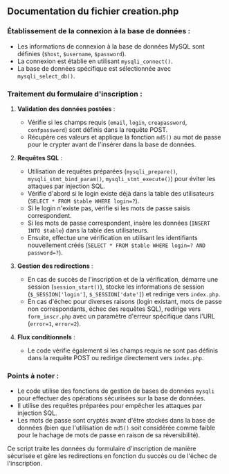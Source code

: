 ## Documentation du fichier creation.php

### Établissement de la connexion à la base de données :

- Les informations de connexion à la base de données MySQL sont définies (`$host`, `$username`, `$password`).
- La connexion est établie en utilisant `mysqli_connect()`.
- La base de données spécifique est sélectionnée avec `mysqli_select_db()`.

### Traitement du formulaire d'inscription :

1. **Validation des données postées** :
   - Vérifie si les champs requis (`email`, `login`, `creapassword`, `confpassword`) sont définis dans la requête POST.
   - Récupère ces valeurs et applique la fonction `md5()` au mot de passe pour le crypter avant de l'insérer dans la base de données.

2. **Requêtes SQL** :
   - Utilisation de requêtes préparées (`mysqli_prepare()`, `mysqli_stmt_bind_param()`, `mysqli_stmt_execute()`) pour éviter les attaques par injection SQL.
   - Vérifie d'abord si le login existe déjà dans la table des utilisateurs (`SELECT * FROM $table WHERE login=?`).
   - Si le login n'existe pas, vérifie si les mots de passe saisis correspondent.
   - Si les mots de passe correspondent, insère les données (`INSERT INTO $table`) dans la table des utilisateurs.
   - Ensuite, effectue une vérification en utilisant les identifiants nouvellement créés (`SELECT * FROM $table WHERE login=? AND password=?`).

3. **Gestion des redirections** :
   - En cas de succès de l'inscription et de la vérification, démarre une session (`session_start()`), stocke les informations de session (`$_SESSION['login']`, `$_SESSION['date']`) et redirige vers `index.php`.
   - En cas d'échec pour diverses raisons (login existant, mots de passe non correspondants, échec des requêtes SQL), redirige vers `form_inscr.php` avec un paramètre d'erreur spécifique dans l'URL (`error=1`, `error=2`).

4. **Flux conditionnels** :
   - Le code vérifie également si les champs requis ne sont pas définis dans la requête POST ou redirige directement vers `index.php`.

### Points à noter :

- Le code utilise des fonctions de gestion de bases de données `mysqli` pour effectuer des opérations sécurisées sur la base de données.
- Il utilise des requêtes préparées pour empêcher les attaques par injection SQL.
- Les mots de passe sont cryptés avant d'être stockés dans la base de données (bien que l'utilisation de `md5()` soit considérée comme faible pour le hachage de mots de passe en raison de sa réversibilité).

Ce script traite les données du formulaire d'inscription de manière sécurisée et gère les redirections en fonction du succès ou de l'échec de l'inscription.
